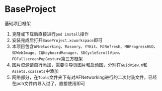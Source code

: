# BaseProject
基础项目框架

1. 克隆或下载后直接进行`pod install`操作
2. 安装完成后打开`BaseProject.xcworkspace`即可
3. 本项目包含`AFNetworking`、`Masonry`、`YYKit`、`MJRefresh`、`MBProgressHUD`、`SDWebImage`、`IQKeyboardManager`、`SDCycleScrollView`、`FDFullscreenPopGesture`第三方框架
4. 图片资源请自行添加，需要引导页图片和启动图，分别在`GuidView.m`和`Assets.xcassets`中添加
5. 网络部分，在`Tools`文件夹下有对AFNetworking进行的二次封装文件，已经在pch文件内导入过了，直接使用即可

